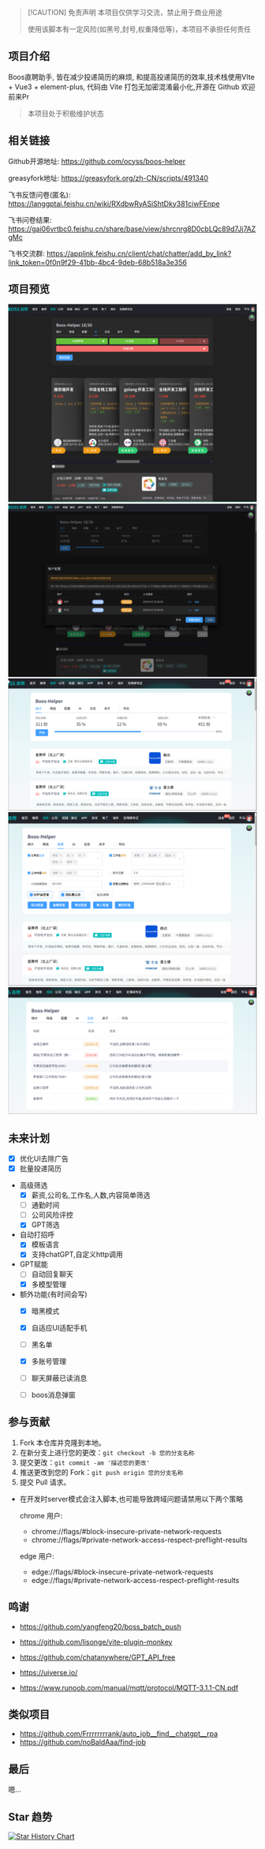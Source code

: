 > [!CAUTION] 免责声明
> 本项目仅供学习交流，禁止用于商业用途
> 
> 使用该脚本有一定风险(如黑号,封号,权重降低等)，本项目不承担任何责任

## 项目介绍

Boos直聘助手, 皆在减少投递简历的麻烦, 和提高投递简历的效率,技术栈使用VIte + Vue3 + element-plus, 代码由 Vite 打包无加密混淆最小化,开源在 Github 欢迎前来Pr

> 本项目处于积极维护状态

## 相关链接

Github开源地址: <https://github.com/ocyss/boos-helper>

greasyfork地址: <https://greasyfork.org/zh-CN/scripts/491340>

飞书反馈问卷(匿名): <https://langgptai.feishu.cn/wiki/RXdbwRyASiShtDky381ciwFEnpe>

飞书问卷结果: <https://gai06vrtbc0.feishu.cn/share/base/view/shrcnrg8D0cbLQc89d7Jj7AZgMc>

飞书交流群: <https://applink.feishu.cn/client/chat/chatter/add_by_link?link_token=0f0n9f29-41bb-4bc4-9deb-68b518a3e356>


## 项目预览

[![卡片状态](docs/img/shot_2024-04-14_23-08-03.png)](docs/img/shot_2024-04-14_23-08-03.png)
[![账户配置](docs/img/shot_2024-04-14_23-09-05.png)](docs/img/shot_2024-04-14_23-09-05.png)
[![统计界面](docs/img/shot_2024-04-02_22-25-25.png)](docs/img/shot_2024-04-02_22-25-25.png)
[![配置界面](docs/img/shot_2024-04-02_22-26-54.png)](docs/img/shot_2024-04-02_22-26-54.png)
[![日志界面](docs/img/shot_2024-04-02_22-32-25.png)](docs/img/shot_2024-04-02_22-32-25.png)

## 未来计划

- [x] 优化UI去除广告
- [x] 批量投递简历
- 高级筛选
  - [x] 薪资,公司名,工作名,人数,内容简单筛选
  - [ ] 通勤时间
  - [ ] 公司风险评控
  - [x] GPT筛选
- 自动打招呼
  - [x] 模板语言
  - [x] 支持chatGPT,自定义http调用
- GPT赋能
  - [ ] 自动回复聊天
  - [x] 多模型管理
- 额外功能(有时间会写)
  - [x] 暗黑模式
  - [x] 自适应UI适配手机
  - [ ] 黑名单
  - [x] 多账号管理
  - [ ] 聊天屏蔽已读消息
  - [ ] boos消息弹窗


## 参与贡献

1. Fork 本仓库并克隆到本地。
2. 在新分支上进行您的更改：`git checkout -b 您的分支名称`
3. 提交更改：`git commit -am '描述您的更改'`
4. 推送更改到您的 Fork：`git push origin 您的分支名称`
5. 提交 Pull 请求。

- 在开发时server模式会注入脚本,也可能导致跨域问题请禁用以下两个策略
  
  chrome 用户:

  - chrome://flags/#block-insecure-private-network-requests
  - chrome://flags/#private-network-access-respect-preflight-results

  edge 用户:

  - edge://flags/#block-insecure-private-network-requests
  - edge://flags/#private-network-access-respect-preflight-results

## 鸣谢

- <https://github.com/yangfeng20/boss_batch_push>
- <https://github.com/lisonge/vite-plugin-monkey>
- <https://github.com/chatanywhere/GPT_API_free>
  
- <https://uiverse.io/>
- <https://www.runoob.com/manual/mqtt/protocol/MQTT-3.1.1-CN.pdf>
  
## 类似项目

- <https://github.com/Frrrrrrrrank/auto_job__find__chatgpt__rpa>
- <https://github.com/noBaldAaa/find-job>

## 最后

嗯... 

## Star 趋势

<a href="https://star-history.com/#ocyss/boos-helper&Date">
 <picture>
   <source media="(prefers-color-scheme: dark)" srcset="https://api.star-history.com/svg?repos=ocyss/boos-helper&type=Date&theme=dark" />
   <source media="(prefers-color-scheme: light)" srcset="https://api.star-history.com/svg?repos=ocyss/boos-helper&type=Date" />
   <img alt="Star History Chart" src="https://api.star-history.com/svg?repos=ocyss/boos-helper&type=Date" />
 </picture>
</a>